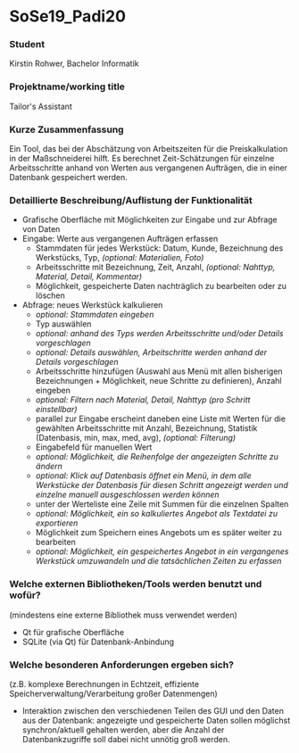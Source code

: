 # SoSe19_Padi20

### Student
Kirstin Rohwer, Bachelor Informatik

### Projektname/working title
Tailor's Assistant

### Kurze Zusammenfassung
Ein Tool, das bei der Abschätzung von Arbeitszeiten für die Preiskalkulation in der Maßschneiderei hilft. Es berechnet Zeit-Schätzungen für einzelne Arbeitsschritte anhand von Werten aus vergangenen Aufträgen, die in einer Datenbank gespeichert werden.

### Detaillierte Beschreibung/Auflistung der Funktionalität
- Grafische Oberfläche mit Möglichkeiten zur Eingabe und zur Abfrage von Daten
- Eingabe: Werte aus vergangenen Aufträgen erfassen
	- Stammdaten für jedes Werkstück: Datum, Kunde, Bezeichnung des Werkstücks, Typ, *(optional: Materialien, Foto)*
	- Arbeitsschritte mit Bezeichnung, Zeit, Anzahl, *(optional: Nahttyp, Material, Detail, Kommentar)*
	- Möglichkeit, gespeicherte Daten nachträglich zu bearbeiten oder zu löschen
- Abfrage: neues Werkstück kalkulieren
	- *optional: Stammdaten eingeben*
	- Typ auswählen
	- *optional: anhand des Typs werden Arbeitsschritte und/oder Details vorgeschlagen*
	- *optional: Details auswählen, Arbeitschritte werden anhand der Details vorgeschlagen*
	- Arbeitsschritte hinzufügen (Auswahl aus Menü mit allen bisherigen Bezeichnungen + Möglichkeit, neue Schritte zu definieren), Anzahl eingeben
	- *optional: Filtern nach Material, Detail, Nahttyp (pro Schritt einstellbar)*
	- parallel zur Eingabe erscheint daneben eine Liste mit Werten für die gewählten Arbeitsschritte mit Anzahl, Bezeichnung, Statistik (Datenbasis, min, max, med, avg), *(optional: Filterung)*
	- Eingabefeld für manuellen Wert
	- *optional: Möglichkeit, die Reihenfolge der angezeigten Schritte zu ändern*
	- *optional: Klick auf Datenbasis öffnet ein Menü, in dem alle Werkstücke der Datenbasis für diesen Schritt angezeigt werden und einzelne manuell ausgeschlossen werden können*
	- unter der Werteliste eine Zeile mit Summen für die einzelnen Spalten
	- *optional: Möglichkeit, ein so kalkuliertes Angebot als Textdatei zu exportieren*
	- Möglichkeit zum Speichern eines Angebots um es später weiter zu bearbeiten
	- *optional: Möglichkeit, ein gespeichertes Angebot in ein vergangenes Werkstück umzuwandeln und die tatsächlichen Zeiten zu erfassen*

### Welche externen Bibliotheken/Tools werden benutzt und wofür?
(mindestens eine externe Bibliothek muss verwendet werden)
- Qt für grafische Oberfläche
- SQLite (via Qt) für Datenbank-Anbindung

### Welche besonderen Anforderungen ergeben sich?
(z.B. komplexe Berechnungen in Echtzeit, 
effiziente Speicherverwaltung/Verarbeitung großer Datenmengen)

- Interaktion zwischen den verschiedenen Teilen des GUI und den Daten aus der Datenbank: angezeigte und gespeicherte Daten sollen möglichst synchron/aktuell gehalten werden, aber die Anzahl der Datenbankzugriffe soll dabei nicht unnötig groß werden.
